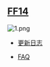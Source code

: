 



## [FF14](https://wowcube.site/#/suites/ff14)

![1.png](https://s2.loli.net/2023/12/11/mojRgPvWTM5csIB.png)

- [更新日志](https://wowcube.site/#/suites/ff14-update)

- [FAQ](https://wowcube.site/#/suites/ff14-faq)